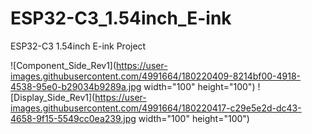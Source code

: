 # ESP32-C3_1.54inch_E-ink
ESP32-C3 1.54inch E-ink Project


![Component_Side_Rev1](https://user-images.githubusercontent.com/4991664/180220409-8214bf00-4918-4538-95e0-b29034b9289a.jpg width="100" height="100")
![Display_Side_Rev1](https://user-images.githubusercontent.com/4991664/180220417-c29e5e2d-dc43-4658-9f15-5549cc0ea239.jpg width="100" height="100")




